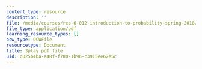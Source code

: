 ```yaml
---
content_type: resource
description: ''
file: /media/courses/res-6-012-introduction-to-probability-spring-2018/c025b4baa48ff7801b96c3915ee62e5c_mHonq7Gjjqg.pdf
file_type: application/pdf
learning_resource_types: []
ocw_type: OCWFile
resourcetype: Document
title: 3play pdf file
uid: c025b4ba-a48f-f780-1b96-c3915ee62e5c
---
```

